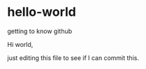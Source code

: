 # hello-world
getting to know github

Hi world,

just editing this file to see if I can commit this.
